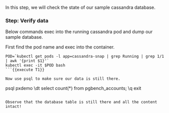 In this step, we will check the state of our sample cassandra database.

### Step: Verify data

Below commands exec into the running cassandra pod and dump our sample database.

First find the pod name and exec into the container.
```
POD=`kubectl get pods -l app=cassandra-snap | grep Running | grep 1/1 | awk '{print $1}'`
kubectl exec -it $POD bash
```{{execute T1}}

Now use psql to make sure our data is still there.
```
psql pxdemo
\dt
select count(*) from pgbench_accounts;
\q
exit
```{{execute T1}}

Observe that the database table is still there and all the content intact!
